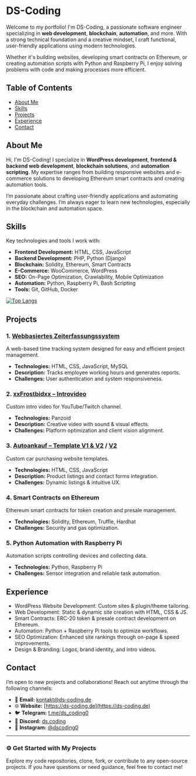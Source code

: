 # DS-Coding
Welcome to my portfolio! I'm DS-Coding, a passionate software engineer specializing in **web development**, **blockchain**, **automation**, and more. With a strong technical foundation and a creative mindset, I craft functional, user-friendly applications using modern technologies.

Whether it's building websites, developing smart contracts on Ethereum, or creating automation scripts with Python and Raspberry Pi, I enjoy solving problems with code and making processes more efficient.

## Table of Contents
- [About Me](#about-me)
- [Skills](#skills)
- [Projects](#projects)
- [Experience](#experience)
- [Contact](#contact)

## About Me
Hi, I'm DS-Coding! I specialize in **WordPress development**, **frontend & backend web development**, **blockchain solutions**, and **automation scripting**. My expertise ranges from building responsive websites and e-commerce solutions to developing Ethereum smart contracts and creating automation tools.

I’m passionate about crafting user-friendly applications and automating everyday challenges. I’m always eager to learn new technologies, especially in the blockchain and automation space.

## Skills
Key technologies and tools I work with:

- **Frontend Development:** HTML, CSS, JavaScript  
- **Backend Development:** PHP, Python (Django)  
- **Blockchain:** Solidity, Ethereum, Smart Contracts  
- **E-Commerce:** WooCommerce, WordPress  
- **SEO:** On-Page Optimization, Crawlability, Mobile Optimization  
- **Automation:** Python, Raspberry Pi, Bash Scripting  
- **Tools:** Git, GitHub, Docker  

[![Top Langs](https://github-readme-stats.vercel.app/api/top-langs/?username=DS-Coding0&layout=compact&theme=dracula)](https://github.com/DS-Coding0)

## Projects
### 1. [Webbasiertes Zeiterfassungssystem](https://ds-coding.de/portfolio/webbasiertes-zeiterfassungssystem/)  
A web-based time tracking system designed for easy and efficient project management.  
- **Technologies:** HTML, CSS, JavaScript, MySQL  
- **Description:** Tracks employee working hours and generates reports.  
- **Challenges:** User authentication and system responsiveness.

### 2. [xxFrostbidxx – Introvideo](https://ds-coding.de/portfolio/xxfrostbidxx-introvideo/)  
Custom intro video for YouTube/Twitch channel.  
- **Technologies:** Panzoid  
- **Description:** Creative video with sound & visual effects.  
- **Challenges:** Platform optimization and client vision alignment.

### 3. [Autoankauf – Template V1 & V2](https://projekte.ds-coding.de/autoankauf) / [V2](https://projekte.ds-coding.de/autoankaufv2)  
Custom car purchasing website templates.  
- **Technologies:** HTML, CSS, JavaScript  
- **Description:** Product listings and contact forms integration.  
- **Challenges:** Dynamic listings & intuitive UX.

### 4. Smart Contracts on Ethereum  
Ethereum smart contracts for token creation and presale management.  
- **Technologies:** Solidity, Ethereum, Truffle, Hardhat  
- **Challenges:** Security and gas optimization.

### 5. Python Automation with Raspberry Pi  
Automation scripts controlling devices and collecting data.  
- **Technologies:** Python, Raspberry Pi  
- **Challenges:** Sensor integration and reliable task automation.

## Experience
- WordPress Website Development: Custom sites & plugin/theme tailoring.  
- Web Development: Static & dynamic site creation with HTML, CSS & JS.  
- Smart Contracts: ERC-20 token & presale contract development on Ethereum.  
- Automation: Python + Raspberry Pi tools to optimize workflows.  
- SEO Optimization: Enhanced site rankings through on-page & speed improvements.  
- Design & Branding: Logos, brand identity, and intro videos.

## Contact
I’m open to new projects and collaborations! Reach out anytime through the following channels:

- 📧 **Email:** [kontakt@ds-coding.de](mailto:kontakt@ds-coding.de)  
- 🌐 **Website:** [https://ds-coding.de](https://ds-coding.de)  
- 🐦 **Telegram:** [t.me/ds_coding0](https://t.me/ds_coding0)
- 💬 **Discord:** [ds.coding](https://discordapp.com/users/1154018451405422672)  
- 📸 **Instagram:** [@dscoding0](https://www.instagram.com/dscoding0/)  

---

### ⚙️ Get Started with My Projects  
Explore my code repositories, clone, fork, or contribute to any open-source projects. If you have questions or need guidance, feel free to contact me!

